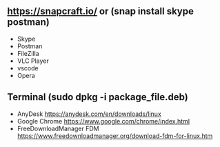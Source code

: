## https://snapcraft.io/ or (snap install skype postman)
* Skype
* Postman
* FileZilla
* VLC Player
* vscode
* Opera


## Terminal (sudo dpkg -i package_file.deb)
* AnyDesk https://anydesk.com/en/downloads/linux
* Google Chrome https://www.google.com/chrome/index.html
* FreeDownloadManager FDM https://www.freedownloadmanager.org/download-fdm-for-linux.htm
